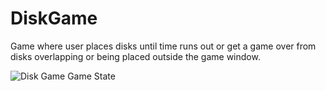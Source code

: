 # DiskGame
Game where user places disks until time runs out or get a game over from disks overlapping or being placed outside the game window.

![Disk Game Game State](https://github.com/smorales1994/DiskGame/tree/main/screenshots/diskgame.png)
